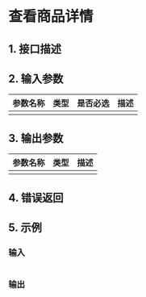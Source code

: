 # 查看商品详情

## 1. 接口描述

## 2. 输入参数

| 参数名称 | 类型 | 是否必选 | 描述 |
| :--- | :--- | :--- | :--- |
|  |  |  |  |

## 3. 输出参数

| 参数名称 | 类型 | 描述 |
| :--- | :--- | :--- |
|  |  |  |

## 4. 错误返回

## 5. 示例

### 输入

```

```

### 输出

```json

```



